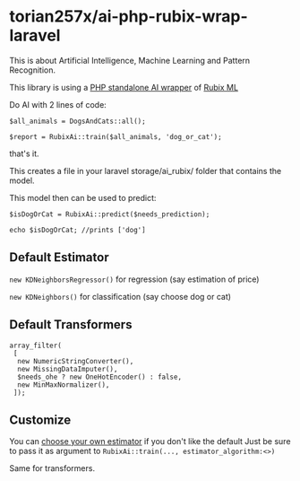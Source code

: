 # torian257x/ai-php-rubix-wrap-laravel
This is about Artificial Intelligence, Machine Learning and Pattern Recognition.

This library is using a [PHP standalone AI wrapper](https://github.com/torian257x/ai-php-rubix-wrap) of [Rubix ML](https://github.com/RubixML/ML)

Do AI with 2 lines of code:

```
$all_animals = DogsAndCats::all();

$report = RubixAi::train($all_animals, 'dog_or_cat');
```

that's it.

This creates a file in your laravel storage/ai_rubix/ folder that contains the model.

This model then can be used to predict:

```
$isDogOrCat = RubixAi::predict($needs_prediction);

echo $isDogOrCat; //prints ['dog']
```

## Default Estimator
`new KDNeighborsRegressor()` for regression (say estimation of price)
      
`new KDNeighbors()` for classification (say choose dog or cat)

## Default Transformers
```
array_filter(
 [
  new NumericStringConverter(),
  new MissingDataImputer(),
  $needs_ohe ? new OneHotEncoder() : false,
  new MinMaxNormalizer(),
 ]);
```

## Customize 
You can [choose your own estimator](https://docs.rubixml.com/latest/choosing-an-estimator.html) if you don't like the default
Just be sure to pass it as argument to `RubixAi::train(..., estimator_algorithm:<>)`

Same for transformers.



